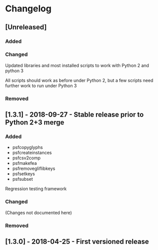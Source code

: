 # Changelog

## [Unreleased]

### Added

### Changed

Updated libraries and most installed scripts to work with Python 2 and python 3

All scripts should work as before under Python 2, but a few scripts need further work to run under Python 3

### Removed

## [1.3.1] - 2018-09-27 - Stable release prior to Python 2+3 merge

### Added
- psfcopyglyphs
- psfcreateinstances
- psfcsv2comp
- psfmakefea
- psfremovegliflibkeys
- psfsetkeys
- psfsubset

Regression testing framework

### Changed

(Changes not documented here)

### Removed


## [1.3.0] - 2018-04-25 - First versioned release
